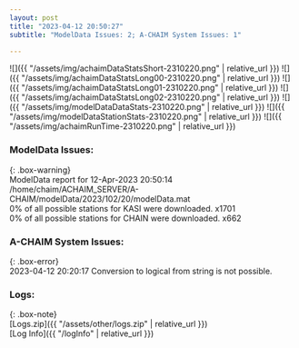 ```yaml
---
layout: post
title: "2023-04-12 20:50:27"
subtitle: "ModelData Issues: 2; A-CHAIM System Issues: 1"

---
```


![]({{ "/assets/img/achaimDataStatsShort-2310220.png" | relative_url }})
![]({{ "/assets/img/achaimDataStatsLong00-2310220.png" | relative_url }})
![]({{ "/assets/img/achaimDataStatsLong01-2310220.png" | relative_url }})
![]({{ "/assets/img/achaimDataStatsLong02-2310220.png" | relative_url }})
![]({{ "/assets/img/modelDataDataStats-2310220.png" | relative_url }})
![]({{ "/assets/img/modelDataStationStats-2310220.png" | relative_url }})
![]({{ "/assets/img/achaimRunTime-2310220.png" | relative_url }})


### ModelData Issues:  
  
{: .box-warning}  
 ModelData report for 12-Apr-2023 20:50:14   
 /home/chaim/ACHAIM_SERVER/A-CHAIM/modelData/2023/102/20/modelData.mat   
 0% of all possible stations for KASI were downloaded. x1701   
 0% of all possible stations for CHAIN were downloaded. x662   
  
### A-CHAIM System Issues:  
  
{: .box-error}  
2023-04-12 20:20:17 Conversion to logical from string is not possible.  

### Logs:  
  
{: .box-note}  
[Logs.zip]({{ "/assets/other/logs.zip" | relative_url }})  
[Log Info]({{ "/logInfo" | relative_url }})  
